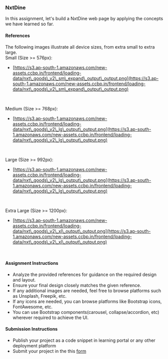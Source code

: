 ### NxtDine

In this assignment, let's build a NxtDine web page by applying the concepts we have learned so far.

#### References

The following images illustrate all device sizes, from extra small to extra large.
<br/>
Small (Size >= 576px):

- [https://s3.ap-south-1.amazonaws.com/new-assets.ccbp.in/frontend/loading-data/nxt\_goods\_v2\_sm\_expand\_output\_output.png](https://s3.ap-south-1.amazonaws.com/new-assets.ccbp.in/frontend/loading-data/nxt\_goods\_v2\_sm\_expand\_output\_output.png)

<br/>

Medium (Size >= 768px):

- [https://s3.ap-south-1.amazonaws.com/new-assets.ccbp.in/frontend/loading-data/nxt\_goods\_v2\_lg\_output\_output.png](https://s3.ap-south-1.amazonaws.com/new-assets.ccbp.in/frontend/loading-data/nxt\_goods\_v2\_lg\_output\_output.png)


<br/>

Large (Size >= 992px):

- [https://s3.ap-south-1.amazonaws.com/new-assets.ccbp.in/frontend/loading-data/nxt\_goods\_v2\_lg\_output\_output.png](https://s3.ap-south-1.amazonaws.com/new-assets.ccbp.in/frontend/loading-data/nxt\_goods\_v2\_lg\_output\_output.png)

<br/>

Extra Large (Size >= 1200px):

- [https://s3.ap-south-1.amazonaws.com/new-assets.ccbp.in/frontend/loading-data/nxt\_goods\_v2\_xl\_output\_output.png](https://s3.ap-south-1.amazonaws.com/new-assets.ccbp.in/frontend/loading-data/nxt\_goods\_v2\_xl\_output\_output.png)

<br/>

#### Assignment Instructions

- Analyze the provided references for guidance on the required design and layout.
- Ensure your final design closely matches the given reference.
- If any additional images are needed, feel free to browse platforms such as Unsplash, Freepik, etc.
- If any icons are needed, you can browse platforms like Bootstrap icons, FontAwesome, etc.
- You can use Bootstrap components(carousel, collapse/accordion, etc) wherever required to achieve the UI.

#### Submission Instructions

- Publish your project as a code snippet in learning portal or any other deployment platform
- Submit your project in the this [form]()